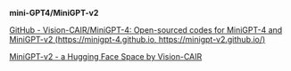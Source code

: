 **mini-GPT4/MiniGPT-v2**

[GitHub - Vision-CAIR/MiniGPT-4: Open-sourced codes for MiniGPT-4 and MiniGPT-v2 (https://minigpt-4.github.io, https://minigpt-v2.github.io/)](http://link.zhihu.com/?target=https%3A//github.com/Vision-CAIR/MiniGPT-4)

[MiniGPT-v2 - a Hugging Face Space by Vision-CAIR](http://link.zhihu.com/?target=https%3A//huggingface.co/spaces/Vision-CAIR/MiniGPT-v2)


